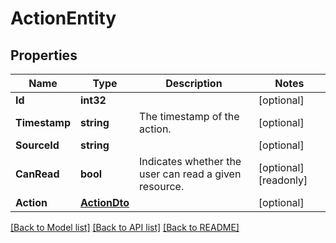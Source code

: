 # ActionEntity

## Properties

Name | Type | Description | Notes
------------ | ------------- | ------------- | -------------
**Id** | **int32** |  | [optional] 
**Timestamp** | **string** | The timestamp of the action. | [optional] 
**SourceId** | **string** |  | [optional] 
**CanRead** | **bool** | Indicates whether the user can read a given resource. | [optional] [readonly] 
**Action** | [**ActionDto**](ActionDTO.md) |  | [optional] 

[[Back to Model list]](../README.md#documentation-for-models) [[Back to API list]](../README.md#documentation-for-api-endpoints) [[Back to README]](../README.md)


